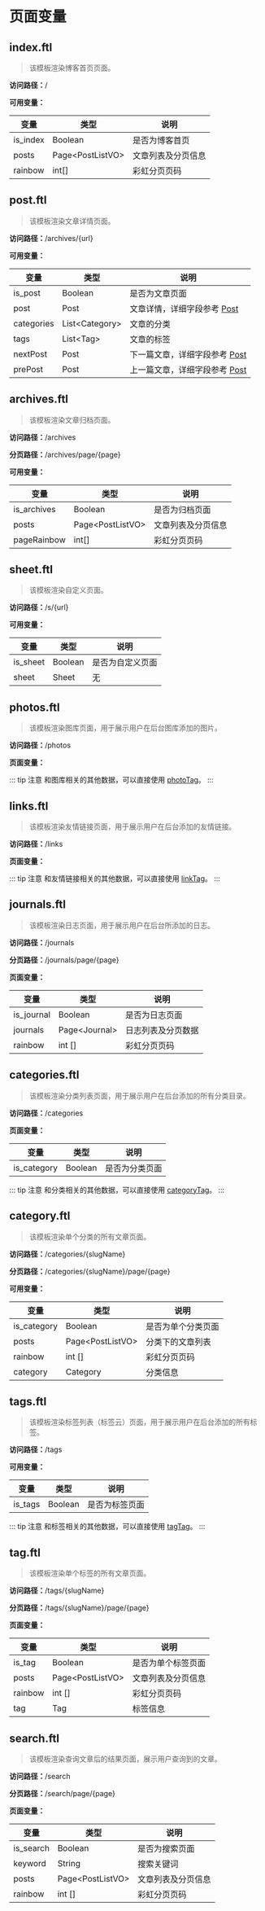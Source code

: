 # 页面变量

## index.ftl

> 该模板渲染博客首页页面。

**访问路径：**/

**可用变量：**

| 变量     | 类型               | 说明               |
| -------- | ------------------ | ------------------ |
| is_index | Boolean            | 是否为博客首页     |
| posts    | Page\<PostListVO\> | 文章列表及分页信息 |
| rainbow  | int[]              | 彩虹分页页码       |

## post.ftl

> 该模板渲染文章详情页面。

**访问路径：**/archives/{url}

**可用变量：**

| 变量       | 类型             | 说明                                                                     |
| ---------- | ---------------- | ------------------------------------------------------------------------ |
| is_post    | Boolean          | 是否为文章页面                                                           |
| post       | Post             | 文章详情，详细字段参考 [Post](/develop/theme/model-variable.html#post)   |
| categories | List\<Category\> | 文章的分类                                                               |
| tags       | List\<Tag\>      | 文章的标签                                                               |
| nextPost   | Post             | 下一篇文章，详细字段参考 [Post](/develop/theme/model-variable.html#post) |
| prePost    | Post             | 上一篇文章，详细字段参考 [Post](/develop/theme/model-variable.html#post) |

## archives.ftl

> 该模板渲染文章归档页面。

**访问路径：**/archives

**分页路径：**/archives/page/{page}

**可用变量：**

| 变量        | 类型               | 说明               |
| ----------- | ------------------ | ------------------ |
| is_archives | Boolean            | 是否为归档页面     |
| posts       | Page\<PostListVO\> | 文章列表及分页信息 |
| pageRainbow | int[]              | 彩虹分页页码       |

## sheet.ftl

> 该模板渲染自定义页面。

**访问路径：**/s/{url}

**可用变量：**

| 变量     | 类型    | 说明             |
| -------- | ------- | ---------------- |
| is_sheet | Boolean | 是否为自定义页面 |
| sheet    | Sheet   | 无               |

## photos.ftl

> 该模板渲染图库页面，用于展示用户在后台图库添加的图片。

**访问路径：**/photos

**页面变量：**

::: tip 注意
和图库相关的其他数据，可以直接使用 [photoTag](/develop/theme/custom-tag.html#phototag（图库）)。
:::

## links.ftl

> 该模板渲染友情链接页面，用于展示用户在后台添加的友情链接。

**访问路径：**/links

**页面变量：**

::: tip 注意
和友情链接相关的其他数据，可以直接使用 [linkTag](/develop/theme/custom-tag.html#linktag（友情链接）)。
:::

## journals.ftl

> 该模板渲染日志页面，用于展示用户在后台所添加的日志。

**访问路径：**/journals

**分页路径：**/journals/page/{page}

**页面变量：**

| 变量       | 类型            | 说明               |
| ---------- | --------------- | ------------------ |
| is_journal | Boolean         | 是否为日志页面     |
| journals   | Page\<Journal\> | 日志列表及分页数据 |
| rainbow    | int []          | 彩虹分页页码       |

## categories.ftl

> 该模板渲染分类列表页面，用于展示用户在后台添加的所有分类目录。

**访问路径：**/categories

**页面变量：**

| 变量        | 类型    | 说明           |
| ----------- | ------- | -------------- |
| is_category | Boolean | 是否为分类页面 |

::: tip 注意
和分类相关的其他数据，可以直接使用 [categoryTag](/develop/theme/custom-tag.html#categorytag（分类）)。
:::

## category.ftl

> 该模板渲染单个分类的所有文章页面。

**访问路径：**/categories/{slugName}

**分页路径：**/categories/{slugName}/page/{page}

**可用变量：**

| 变量        | 类型               | 说明               |
| ----------- | ------------------ | ------------------ |
| is_category | Boolean            | 是否为单个分类页面 |
| posts       | Page\<PostListVO\> | 分类下的文章列表   |
| rainbow     | int []             | 彩虹分页页码       |
| category    | Category           | 分类信息           |

## tags.ftl

> 该模板渲染标签列表（标签云）页面，用于展示用户在后台添加的所有标签。

**访问路径：**/tags

**可用变量：**

| 变量    | 类型    | 说明           |
| ------- | ------- | -------------- |
| is_tags | Boolean | 是否为标签页面 |

::: tip 注意
和标签相关的其他数据，可以直接使用 [tagTag](/develop/theme/custom-tag.html#tagtag（标签）)。
:::

## tag.ftl

> 该模板渲染单个标签的所有文章页面。

**访问路径：**/tags/{slugName}

**分页路径：**/tags/{slugName}/page/{page}

**页面变量：**

| 变量    | 类型               | 说明               |
| ------- | ------------------ | ------------------ |
| is_tag  | Boolean            | 是否为单个标签页面 |
| posts   | Page\<PostListVO\> | 文章列表及分页信息 |
| rainbow | int []             | 彩虹分页页码       |
| tag     | Tag                | 标签信息           |

## search.ftl

> 该模板渲染查询文章后的结果页面，展示用户查询到的文章。

**访问路径：**/search

**分页路径：**/search/page/{page}

**页面变量：**

| 变量      | 类型               | 说明               |
| --------- | ------------------ | ------------------ |
| is_search | Boolean            | 是否为搜索页面     |
| keyword   | String             | 搜索关键词         |
| posts     | Page\<PostListVO\> | 文章列表及分页信息 |
| rainbow   | int []             | 彩虹分页页码       |
